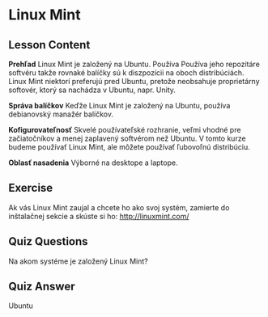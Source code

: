 # Linux Mint

## Lesson Content

<b>Prehľad</b>
Linux Mint je založený na Ubuntu. Používa Používa jeho repozitáre softvéru takže rovnaké balíčky sú k diszpozícii na oboch distribúciách. Linux Mint niektorí preferujú pred Ubuntu, pretože neobsahuje proprietárny softovér, ktorý sa nachádza v Ubuntu, napr. Unity.

<b>Správa balíčkov</b>
Keďže Linux Mint je založený na Ubuntu, používa debianovský manažér balíčkov.

<b>Kofigurovateľnosť</b>
Skvelé používateľské rozhranie, veľmi vhodné pre začiatočníkov a menej zaplavený softvérom než Ubuntu. V tomto kurze budeme používať Linux Mint, ale môžete používať ľubovoľnú distribúciu. 

<b>Oblasť nasadenia</b>
Výborné na desktope a laptope.

## Exercise

Ak vás Linux Mint zaujal a chcete ho ako svoj systém, zamierte do inštalačnej sekcie a skúste si ho: <a href='http://linuxmint.com/'>http://linuxmint.com/</a>

## Quiz Questions

Na akom systéme je založený Linux Mint?

## Quiz Answer

Ubuntu